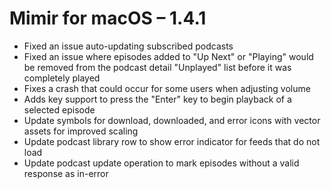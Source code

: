 # Mimir for macOS – 1.4.1

- Fixed an issue auto-updating subscribed podcasts
- Fixed an issue where episodes added to "Up Next" or "Playing" would be removed from the podcast detail "Unplayed" list before it was completely played
- Fixes a crash that could occur for some users when adjusting volume
- Adds key support to press the "Enter" key to begin playback of a selected episode
- Update symbols for download, downloaded, and error icons with vector assets for improved scaling
- Update podcast library row to show error indicator for feeds that do not load
- Update podcast update operation to mark episodes without a valid response as in-error
